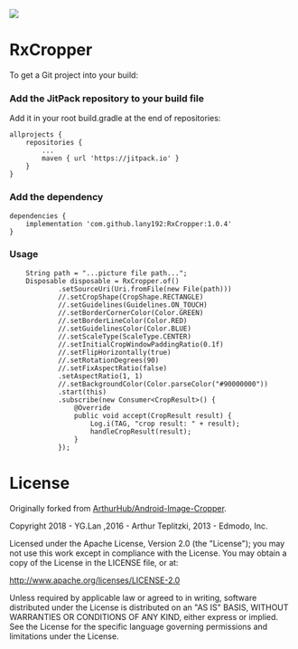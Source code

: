 [![](https://jitpack.io/v/lany192/RxCropper.svg)](https://jitpack.io/#lany192/RxCropper)

# RxCropper

To get a Git project into your build:

### Add the JitPack repository to your build file

Add it in your root build.gradle at the end of repositories:

    allprojects {
        repositories {
            ...
            maven { url 'https://jitpack.io' }
        }
    }

### Add the dependency

    dependencies {
        implementation 'com.github.lany192:RxCropper:1.0.4'
    }

### Usage
        String path = "...picture file path...";
        Disposable disposable = RxCropper.of()
                .setSourceUri(Uri.fromFile(new File(path)))
                //.setCropShape(CropShape.RECTANGLE)
                //.setGuidelines(Guidelines.ON_TOUCH)
                //.setBorderCornerColor(Color.GREEN)
                //.setBorderLineColor(Color.RED)
                //.setGuidelinesColor(Color.BLUE)
                //.setScaleType(ScaleType.CENTER)
                //.setInitialCropWindowPaddingRatio(0.1f)
                //.setFlipHorizontally(true)
                //.setRotationDegrees(90)
                //.setFixAspectRatio(false)
                .setAspectRatio(1, 1)
                //.setBackgroundColor(Color.parseColor("#90000000"))
                .start(this)
                .subscribe(new Consumer<CropResult>() {
                    @Override
                    public void accept(CropResult result) {
                        Log.i(TAG, "crop result: " + result);
                        handleCropResult(result);
                    }
                });
                    
# License

Originally forked from [ArthurHub/Android-Image-Cropper](https://github.com/ArthurHub/Android-Image-Cropper).

Copyright 2018 - YG.Lan ,2016 - Arthur Teplitzki, 2013 - Edmodo, Inc.

Licensed under the Apache License, Version 2.0 (the "License"); you may not use this work except in compliance with the License. You may obtain a copy of the License in the LICENSE file, or at:

http://www.apache.org/licenses/LICENSE-2.0

Unless required by applicable law or agreed to in writing, software distributed under the License is distributed on an "AS IS" BASIS, WITHOUT WARRANTIES OR CONDITIONS OF ANY KIND, either express or implied. See the License for the specific language governing permissions and limitations under the License.